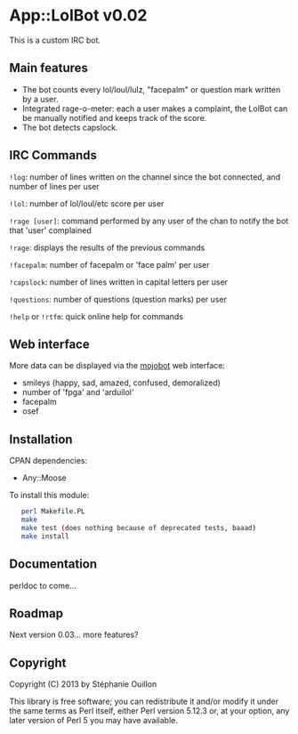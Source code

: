 # App::LolBot v0.02 

This is a custom IRC bot. 

## Main features

* The bot counts every lol/loul/lulz, "facepalm" or question mark written by a user.
* Integrated rage-o-meter: each a user makes a complaint, the LolBot can be manually notified and keeps track of the score.
* The bot detects capslock. 


## IRC Commands

`!log`: number of lines written on the channel since the bot connected, and number of lines per user

`!lol`: number of lol/loul/etc score per user 

`!rage [user]`: command performed by any user of the chan to notify the bot that 'user' complained

`!rage`: displays the results of the previous commands

`!facepalm`: number of facepalm or 'face palm' per user

`!capslock`: number of lines written in capital letters per user

`!questions`: number of questions (question marks) per user

`!help` or `!rtfm`: quick online help for commands


## Web interface

More data can be displayed via the [mojobot][MojoBot] web interface:
* smileys (happy, sad, amazed, confused, demoralized)
* number of 'fpga' and 'arduilol'
* facepalm
* osef


## Installation

CPAN dependencies:
* Any::Moose

To install this module:

~~~ sh
   perl Makefile.PL
   make
   make test (does nothing because of deprecated tests, baaad)
   make install
~~~ 


## Documentation

perldoc to come...


## Roadmap

Next version 0.03... more features?


## Copyright

Copyright (C) 2013 by Stéphanie Ouillon

This library is free software; you can redistribute it and/or modify
it under the same terms as Perl itself, either Perl version 5.12.3 or,
at your option, any later version of Perl 5 you may have available.

[mojobot]: https://github.com/arroway/LolBot
